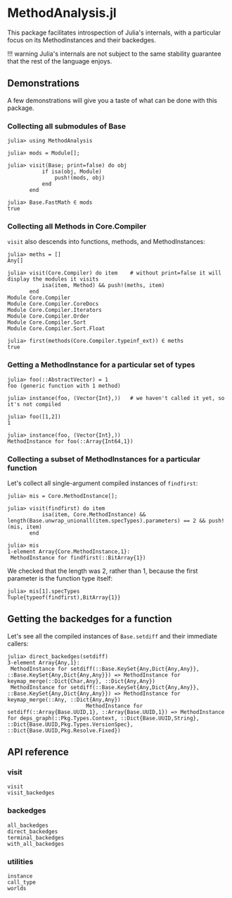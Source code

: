# MethodAnalysis.jl

This package facilitates introspection of Julia's internals, with a particular focus on its MethodInstances and their backedges.

!!! warning
    Julia's internals are not subject to the same stability guarantee that the rest of the language enjoys.

## Demonstrations

A few demonstrations will give you a taste of what can be done with this package.

### Collecting all submodules of Base

```jldoctest
julia> using MethodAnalysis

julia> mods = Module[];

julia> visit(Base; print=false) do obj
           if isa(obj, Module)
               push!(mods, obj)
           end
       end

julia> Base.FastMath ∈ mods
true
```

### Collecting all Methods in Core.Compiler

`visit` also descends into functions, methods, and MethodInstances:

```jldoctest; setup=:(using MethodAnalysis)
julia> meths = []
Any[]

julia> visit(Core.Compiler) do item    # without print=false it will display the modules it visits
           isa(item, Method) && push!(meths, item)
       end
Module Core.Compiler
Module Core.Compiler.CoreDocs
Module Core.Compiler.Iterators
Module Core.Compiler.Order
Module Core.Compiler.Sort
Module Core.Compiler.Sort.Float

julia> first(methods(Core.Compiler.typeinf_ext)) ∈ meths
true
```

### Getting a MethodInstance for a particular set of types

```jldoctest; setup=:(using MethodAnalysis)
julia> foo(::AbstractVector) = 1
foo (generic function with 1 method)

julia> instance(foo, (Vector{Int},))   # we haven't called it yet, so it's not compiled

julia> foo([1,2])
1

julia> instance(foo, (Vector{Int},))
MethodInstance for foo(::Array{Int64,1})
```

### Collecting a subset of MethodInstances for a particular function

Let's collect all single-argument compiled instances of `findfirst`:

```jldoctest findfirst; setup=:(using MethodAnalysis)
julia> mis = Core.MethodInstance[];

julia> visit(findfirst) do item
           isa(item, Core.MethodInstance) && length(Base.unwrap_unionall(item.specTypes).parameters) == 2 && push!(mis, item)
       end

julia> mis
1-element Array{Core.MethodInstance,1}:
 MethodInstance for findfirst(::BitArray{1})
```

We checked that the length was 2, rather than 1, because the first parameter is the function type itself:

```jldoctest findfirst
julia> mis[1].specTypes
Tuple{typeof(findfirst),BitArray{1}}
```

## Getting the backedges for a function

Let's see all the compiled instances of `Base.setdiff` and their immediate callers:

```jldoctest; setup=(using MethodAnalysis)
julia> direct_backedges(setdiff)
3-element Array{Any,1}:
 MethodInstance for setdiff(::Base.KeySet{Any,Dict{Any,Any}}, ::Base.KeySet{Any,Dict{Any,Any}}) => MethodInstance for keymap_merge(::Dict{Char,Any}, ::Dict{Any,Any})
 MethodInstance for setdiff(::Base.KeySet{Any,Dict{Any,Any}}, ::Base.KeySet{Any,Dict{Any,Any}}) => MethodInstance for keymap_merge(::Any, ::Dict{Any,Any})
                         MethodInstance for setdiff(::Array{Base.UUID,1}, ::Array{Base.UUID,1}) => MethodInstance for deps_graph(::Pkg.Types.Context, ::Dict{Base.UUID,String}, ::Dict{Base.UUID,Pkg.Types.VersionSpec}, ::Dict{Base.UUID,Pkg.Resolve.Fixed})
```

## API reference

### visit

```@docs
visit
visit_backedges
```

### backedges

```@docs
all_backedges
direct_backedges
terminal_backedges
with_all_backedges
```

### utilities

```@docs
instance
call_type
worlds
```
